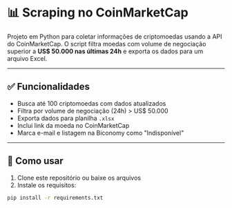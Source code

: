 # 📊 Scraping no CoinMarketCap

Projeto em Python para coletar informações de criptomoedas usando a API do CoinMarketCap. O script filtra moedas com volume de negociação superior a **US$ 50.000 nas últimas 24h** e exporta os dados para um arquivo Excel.

---

## ✅ Funcionalidades

- Busca até 100 criptomoedas com dados atualizados
- Filtra por volume de negociação (24h) > US$ 50.000
- Exporta dados para planilha `.xlsx`
- Inclui link da moeda no CoinMarketCap
- Marca e-mail e listagem na Biconomy como "Indisponível"

---

## 🚀 Como usar

1. Clone este repositório ou baixe os arquivos
2. Instale os requisitos:

```bash
pip install -r requirements.txt
